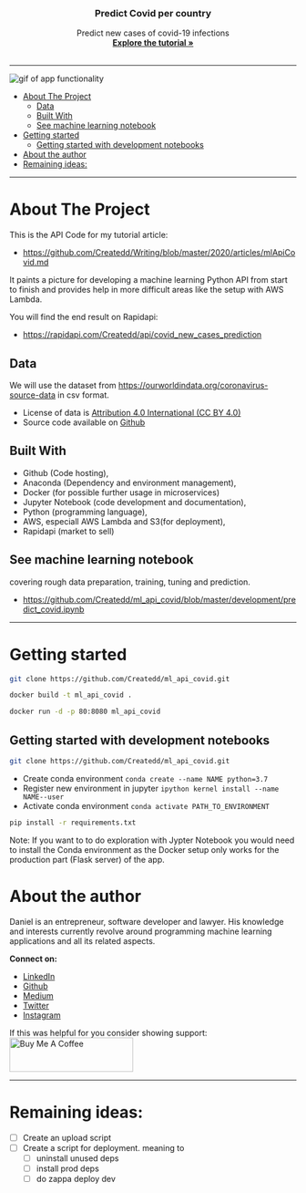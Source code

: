 <br />
<p align="center">
  <h3 align="center">Predict Covid per country</h3>

  <p align="center">
    Predict new cases of covid-19 infections
    <br />
    <a href="https://github.com/Createdd/Writing/blob/master/2020/articles/mlApiCovid.md"><strong>Explore the tutorial »</strong></a>
    <br />
    <br />
  </p>
</p>

---

![gif of app functionality](http://g.recordit.co/7JGIL7T9GC.gif)

- [About The Project](#about-the-project)
  - [Data](#data)
  - [Built With](#built-with)
  - [See machine learning notebook](#see-machine-learning-notebook)
- [Getting started](#getting-started)
  - [Getting started with development notebooks](#getting-started-with-development-notebooks)
- [About the author](#about-the-author)
- [Remaining ideas:](#remaining-ideas)

---

# About The Project

This is the API Code for my tutorial article:

- https://github.com/Createdd/Writing/blob/master/2020/articles/mlApiCovid.md


It paints a picture for developing a machine learning Python API from start to finish and provides help in more difficult areas like the setup with AWS Lambda.

You will find the end result on Rapidapi:

- https://rapidapi.com/Createdd/api/covid_new_cases_prediction


## Data

We will use the dataset from https://ourworldindata.org/coronavirus-source-data in csv format.

- License of data is [Attribution 4.0 International (CC BY 4.0)](https://creativecommons.org/licenses/by/4.0/)
- Source code available on [Github](https://github.com/owid/covid-19-data/tree/master/public/data)


## Built With

- Github (Code hosting),
- Anaconda (Dependency and environment management),
- Docker (for possible further usage in microservices)
- Jupyter Notebook (code development and documentation),
- Python (programming language),
- AWS, especiall AWS Lambda and S3(for deployment),
- Rapidapi (market to sell)

## See machine learning notebook

covering rough data preparation, training, tuning and prediction.

- https://github.com/Createdd/ml_api_covid/blob/master/development/predict_covid.ipynb

---

# Getting started

```sh
git clone https://github.com/Createdd/ml_api_covid.git
```

```sh
docker build -t ml_api_covid .
```

```sh
docker run -d -p 80:8080 ml_api_covid
```

## Getting started with development notebooks

```sh
git clone https://github.com/Createdd/ml_api_covid.git
```

- Create conda environment `conda create --name NAME python=3.7`
- Register new environment in jupyter `ipython kernel install --name NAME--user`
- Activate conda environment `conda activate PATH_TO_ENVIRONMENT`

```sh
pip install -r requirements.txt
```

Note: If you want to to do exploration with Jypter Notebook you would need to install the Conda environment as the Docker setup only works for the production part (Flask server) of the app.



# About the author

Daniel is an entrepreneur, software developer and lawyer. His knowledge and interests currently revolve around programming machine learning applications and all its related aspects.

**Connect on:**
- [LinkedIn](https://www.linkedin.com/in/createdd)
- [Github](https://github.com/Createdd)
- [Medium](https://medium.com/@createdd)
- [Twitter](https://twitter.com/_createdd)
- [Instagram](https://www.instagram.com/create.dd/)

If this was helpful for you consider showing support:
<a href="https://www.buymeacoffee.com/createdd" target="_blank"><img src="https://cdn.buymeacoffee.com/buttons/v2/default-yellow.png" alt="Buy Me A Coffee" style="height: 60px !important;width: 217px !important;" ></a>


---

# Remaining ideas:

- [ ] Create an upload script
- [ ] Create a script for deployment. meaning to
  - [ ] uninstall unused deps
  - [ ] install prod deps
  - [ ] do zappa deploy dev
